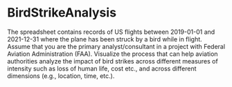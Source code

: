 # BirdStrikeAnalysis
The spreadsheet contains
records of US flights between 2019-01-01 and 2021-12-31 where the plane has been struck by a bird
while in flight. 
Assume that you are the primary analyst/consultant in a project with Federal Aviation 
Administration (FAA). Visualize the process that can help aviation authorities analyze the impact of 
bird strikes across different measures of intensity such as loss of human life, cost etc., and across 
different dimensions (e.g., location, time, etc.).
